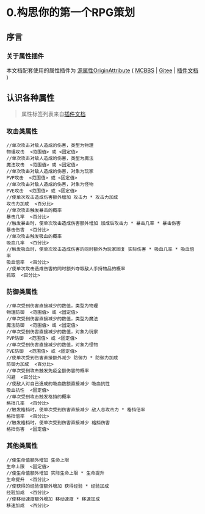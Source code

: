 # 0.构思你的第一个RPG策划
## 序言
### 关于属性插件
本文档配套使用的属性插件为 [源属性OriginAttribute](https://www.mcbbs.net/thread-1248537-1-1.html)
( [MCBBS](https://www.mcbbs.net/thread-1248537-1-1.html) |
[Gitee](https://gitee.com/amazing-ocean-origin/origin-attribute) |
[插件文档](https://mc-origin.gitbook.io/originattribute/)  )
## 认识各种属性
> 属性标签列表来自[插件文档](https://mc-origin.gitbook.io/originattribute/attribute/attribute-overview/shu-xing-biao-qian)
### 攻击类属性
    //单次攻击对敌人造成的伤害，类型为物理
    物理攻击  <范围值> 或 <固定值>
    //单次攻击对敌人造成的伤害，类型为魔法
    魔法攻击  <范围值> 或 <固定值> 
    //单次攻击对敌人造成的伤害，对象为玩家
    PVP攻击  <范围值> 或 <固定值>  
    //单次攻击对敌人造成的伤害，对象为怪物
    PVE攻击  <范围值> 或 <固定值>  
    //使单次攻击造成伤害额外增加 攻击力 * 攻击力加成
    攻击力加成  <百分比> 
    //单次攻击触发暴击的概率
    暴击几率  <百分比>  
    //触发暴击时，使单次攻击造成伤害额外增加 加成后攻击力 * 暴击几率 * 暴击伤害
    暴击伤害  <百分比>  
    //单次攻击触发吸血的概率
    吸血几率  <百分比>  
    //触发吸血时，使单次攻击造成伤害的同时额外为玩家回复 实际伤害 * 吸血几率 * 吸血倍率
    吸血倍率  <百分比>  
    //使单次攻击造成伤害的同时额外夺取敌人手持物品的概率
    抓取  <百分比>
### 防御类属性
    //单次受到伤害直接减少的数值，类型为物理
    物理防御  <范围值> 或 <固定值>
    //单次受到伤害直接减少的数值，类型为魔法
    魔法防御  <范围值> 或 <固定值>
    //单次受到伤害直接减少的数值，对象为玩家
    PVP防御  <范围值> 或 <固定值>
    //单次受到伤害直接减少的数值，对象为怪物
    PVE防御  <范围值> 或 <固定值>
    //使单次受到伤害直接额外减少 防御力 * 防御力加成
    防御力加成  <百分比>
    //单次受到攻击触发免疫全额伤害的概率
    闪避  <百分比>
    //使敌人对自己造成的吸血数额直接减少 吸血抗性
    吸血抗性  <固定值>
    //单次受到攻击触发格挡的概率
    格挡几率  <百分比>
    //触发格挡时，使单次受到伤害直接减少 敌人总攻击力 * 格挡倍率
    格挡倍率  <百分比>
    //触发格挡时，使单次受到伤害直接减少 格挡伤害
    格挡伤害  <固定值>
### 其他类属性
    //使生命值额外增加 生命上限
    生命上限  <固定值>
    //使生命值额外增加 实际生命上限 * 生命提升
    生命提升  <百分比>
    //使获得的经验值额外增加 获得经验 * 经验加成
    经验加成  <百分比>
    //使移动速度额外增加 移动速度 * 移速加成
    移速加成  <百分比>
